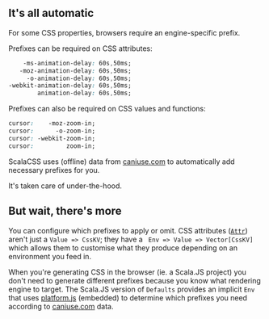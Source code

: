 ## It's all automatic

For some CSS properties, browsers require an engine-specific prefix.

Prefixes can be required on CSS attributes:
```css
    -ms-animation-delay: 60s,50ms;
   -moz-animation-delay: 60s,50ms;
     -o-animation-delay: 60s,50ms;
-webkit-animation-delay: 60s,50ms;
        animation-delay: 60s,50ms;
```

Prefixes can also be required on CSS values and functions:
```css
cursor:    -moz-zoom-in;
cursor:      -o-zoom-in;
cursor: -webkit-zoom-in;
cursor:         zoom-in;

```

ScalaCSS uses (offline) data from [caniuse.com](http://caniuse.com/) to
automatically add necessary prefixes for you.

It's taken care of under-the-hood.

## But wait, there's more

You can configure which prefixes to apply or omit.
CSS attributes ([`Attr`](https://github.com/japgolly/scalacss/blob/master/core/src/main/scala/japgolly/scalacss/Attr.scala))
aren't just a `Value => CssKV`; they have a ` Env => Value => Vector[CssKV]`
which allows them to customise what they produce depending on an environment
you feed in.

When you're generating CSS in the browser (ie. a Scala.JS project)
you don't need to generate different prefixes because you know what
rendering engine to target.
The Scala.JS version of `Defaults` provides an implicit `Env` that uses
[platform.js](https://github.com/bestiejs/platform.js/) (embedded)
to determine which prefixes you need according to [caniuse.com](http://caniuse.com/) data.

